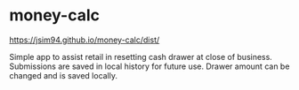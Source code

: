# money-calc

https://jsim94.github.io/money-calc/dist/

Simple app to assist retail in resetting cash drawer at close of business. Submissions are saved in local history for future use. Drawer amount can be changed and is saved locally.
